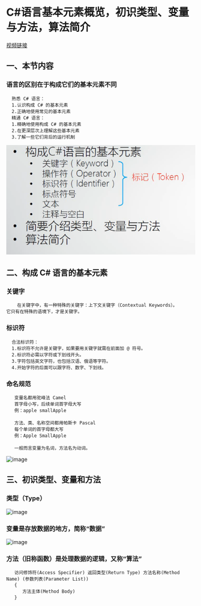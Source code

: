 # C#语言基本元素概览，初识类型、变量与方法，算法简介
[视频链接](https://www.bilibili.com/video/BV1wx411K7rb?p=5)

## 一、本节内容
### 语言的区别在于构成它们的基本元素不同
```
  熟悉 C# 语言：
  1.认识构成 C# 的基本元素
  2.正确地使用常见的基本元素
  精通 C# 语言：
  1.精确地使用构成 C# 的基本元素
  2.在更深层次上理解这些基本元素
  3.了解一些它们背后的运行机制
```
![image](https://github.com/sumo123456789/CSharpLanguage/blob/main/image/4.1.png)
## 二、构成 C# 语言的基本元素
### 关键字
```
    在关键字中，有一种特殊的关键字：上下文关键字（Contextual Keywords）。
它只有在特殊的语境下，才是关键字。
```
### 标识符
```
  合法标识符：
  1.标识符不允许是关键字，如果要用关键字就需在前面加 @ 符号。
  2.标识符必需以字符或下划线开头。
  3.字符包括英文字符，也包括汉语、俄语等字符。
  4.开始字符的后面可以跟字符、数字、下划线。
```
### 命名规范
```
   变量名都用驼峰法 Camel
   首字母小写，后续单词首字母大写
   例：apple smallApple

   方法、类、名称空间都用帕斯卡 Pascal
   每个单词的首字母都大写
   例：Apple SmallApple
   
   一般而言变量为名词，方法名为动词。
````
![image](https://github.com/sumo123456789/CSharpLanguage/blob/main/image/4.2.png)
## 三、初识类型、变量和方法
### 类型（Type）
![image](https://github.com/sumo123456789/CSharpLanguage/blob/main/image/4.3.png)
### 变量是存放数据的地方，简称“数据”
![image](https://github.com/sumo123456789/CSharpLanguage/blob/main/image/4.4.png)
### 方法（旧称函数）是处理数据的逻辑，又称“算法”
```
   访问修饰符(Access Specifier) 返回类型(Return Type) 方法名称(Method Name) (参数列表(Parameter List))
   {
      方法主体(Method Body)
   }
```
